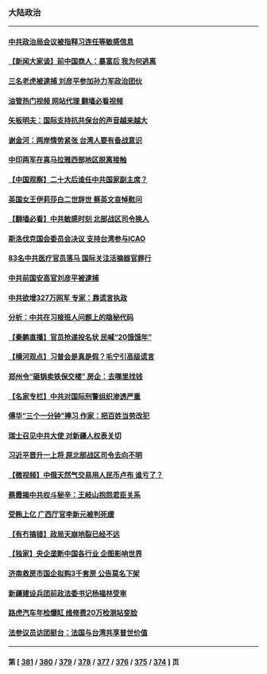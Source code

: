### 大陆政治
---
#### [中共政治局会议被指释习连任等敏感信息](../../pages/ncid277/n13821035.md?09100045) 
#### [【新闻大家谈】前中国商人：暴富后 我为何逃离](../../pages/ncid277/n13820946.md?09100045) 
#### [三名老虎被逮捕 刘彦平参加孙力军政治团伙](../../pages/ncid277/n13820944.md?09100045) 
#### [油管热门视频 网站代理 翻墙必看视频](http://209.222.30.114:81/youtube.html?09100045)
#### [矢板明夫：国际支持抗共保台的声音越来越大](../../pages/ncid277/n13820882.md?09100045) 
#### [谢金河：两岸情势紧张 台湾人要有备战意识](../../pages/ncid277/n13820805.md?09100045) 
#### [中印两军在喜马拉雅西部地区脱离接触](../../pages/ncid277/n13820827.md?09100045) 
#### [【中国观察】二十大后谁任中共国家副主席？](../../pages/ncid277/n13820726.md?09100045) 
#### [英国女王伊莉莎白二世辞世 蔡英文哀悼慰问](../../pages/ncid277/n13820755.md?09100045) 
#### [【翻墙必看】中共敏感时刻 北部战区司令换人](../../pages/ncid277/n13820722.md?09100045) 
#### [斯洛伐克国会委员会决议 支持台湾参与ICAO](../../pages/ncid277/n13820723.md?09100045) 
#### [83名中共医疗官员落马 国际关注活摘器官罪行](../../pages/ncid277/n13820716.md?09100045) 
#### [中共前国安高官刘彦平被逮捕](../../pages/ncid277/n13820468.md?09100045) 
#### [中共欲增327万网军 专家：靠谎言执政](../../pages/ncid277/n13820276.md?09100045) 
#### [分析：中共在习接班人问题上的隐秘代码](../../pages/ncid277/n13820292.md?09100045) 
#### [【秦鹏直播】官员抢递投名状 民喊“20饿饿年”](../../pages/ncid277/n13820314.md?09100045) 
#### [【横河观点】习普会是真是假？毛宁引高级谎言](../../pages/ncid277/n13820353.md?09100045) 
#### [郑州令“砸锅卖铁保交楼” 房企：去哪里找钱](../../pages/ncid277/n13820298.md?09100045) 
#### [【名家专栏】中共对国际刑警组织渗透严重](../../pages/ncid277/n13820132.md?09100045) 
#### [傅华“三个一分钟”捧习 作家：把百姓当劳改犯](../../pages/ncid277/n13820089.md?09100045) 
#### [瑞士召见中共大使 对新疆人权表关切](../../pages/ncid277/n13820200.md?09100045) 
#### [习近平晋升一上将 原北部战区司令去向不明](../../pages/ncid277/n13820165.md?09100045) 
#### [【微视频】中俄天然气交易用人民币卢布 谁亏了？](../../pages/ncid277/n13820199.md?09100045) 
#### [蔡霞揭中共权斗秘辛：王岐山抱怨君臣关系](../../pages/ncid277/n13819850.md?09100045) 
#### [受贿上亿 广西厅官李新元被判死缓](../../pages/ncid277/n13820017.md?09100045) 
#### [【有冇搞错】政局天崩地裂已经不远](../../pages/ncid277/n13819619.md?09100045) 
#### [【独家】央企垄断中国各行业 企图影响世界](../../pages/ncid277/n13819883.md?09100045) 
#### [济南救房市国企拟购3千套房 公告莫名下架](../../pages/ncid277/n13820021.md?09100045) 
#### [新疆建设兵团前政法委书记杨福林受审](../../pages/ncid277/n13819974.md?09100045) 
#### [路虎汽车年检爆缸 维修费20万检测站变脸](../../pages/ncid277/n13819981.md?09100045) 
#### [法参议员访团挺台：法国与台湾共享普世价值](../../pages/ncid277/n13819969.md?09100045) 

---
#### 第 [ [381](./381.md?09100045) / [380](./380.md?09100045) / [379](./379.md?09100045) / [378](./378.md?09100045) / [377](./377.md?09100045) / [376](./376.md?09100045) / [375](./375.md?09100045) / [374](./374.md?09100045) ] 页
